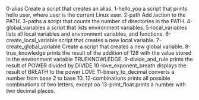0-alias    Create a script that creates an alias. 
1-hello_you    a script that prints hello user, where user is the current Linux user.
2-path     Add /action to the PATH.
3-paths  a script that counts the number of directories in the PATH.
4-global_variables    a script that lists environment variables.
5-local_variables   lists all local variables and environment variables, and functions.
6-create_local_variable   script that creates a new local variable.
7-create_global_variable    Create a script that creates a new global variable.
8-true_knowledge    prints the result of the addition of 128 with the value stored in the environment variable TRUEKNOWLEDGE.
9-divide_and_rule    prints the result of POWER divided by DIVIDE 
10-love_exponent_breath  displays the result of BREATH to the power LOVE
11-binary_to_decimal      converts a number from base 2 to base 10. 
12-combinations    prints all possible combinations of two letters, except oo
13-print_float    prints a number with two decimal places.
